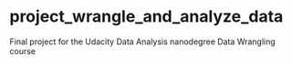 # project_wrangle_and_analyze_data
Final project for the Udacity Data Analysis nanodegree Data Wrangling course
